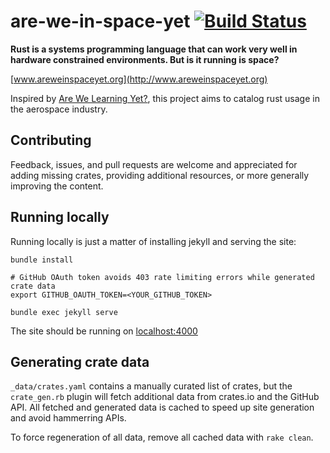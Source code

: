 # are-we-in-space-yet [![Build Status](https://travis-ci.org/AeroRust/are-we-in-space-yet.svg?branch=master)](https://travis-ci.org/AeroRust/are-we-in-space-yet)

**Rust is a systems programming language that can work very well in hardware constrained environments. But is it running is space?**

[www.areweinspaceyet.org](http://www.areweinspaceyet.org)

Inspired by [Are We Learning Yet?](http://arewelearningyet.com/), this project aims to catalog rust usage in the aerospace industry.

## Contributing

Feedback, issues, and pull requests are welcome and appreciated for adding missing crates,
providing additional resources, or more generally improving the content.

## Running locally

Running locally is just a matter of installing jekyll and serving the site:

```
bundle install

# GitHub OAuth token avoids 403 rate limiting errors while generated crate data
export GITHUB_OAUTH_TOKEN=<YOUR_GITHUB_TOKEN>

bundle exec jekyll serve
```

The site should be running on [localhost:4000](http://localhost:4000)

## Generating crate data

`_data/crates.yaml` contains a manually curated list of crates,
but the `crate_gen.rb` plugin will fetch additional data from crates.io
and the GitHub API. All fetched and generated data is cached
to speed up site generation and avoid hammerring APIs.

To force regeneration of all data, remove all cached data with `rake clean`.
